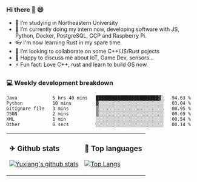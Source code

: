 ### Hi there 👋 😄

- 🔭 I’m studying in Northeastern University
- 🌱 I’m currently doing my intern now, developing software with JS, Python, Docker, PostgreSQL, GCP and Raspberry Pi.
- 👓 I'm now learning Rust in my spare time.
- 👯 I’m looking to collaborate on some C++/JS/Rust pojects
- 💬 Happy to discuss me about IoT, Game Dev, sensors...
- ⚡ Fun fact: Love C++, rust and learn to build OS now.



<table>
<tr>
<td valign="top" width="54%">

### ✈ Github stats

[![Yuxiang's github stats](https://github-readme-stats.vercel.app/api?username=Taowyoo&show_icons=true&line_height=21&show_icons=true&theme=tokyonight)](https://github.com/anuraghazra/github-readme-stats)

</td>

<td valign="top" width="46%">

### 📕 Top languages

[![Top Langs](https://github-readme-stats.vercel.app/api/top-langs/?username=Taowyoo&show_icons=true&layout=compact&theme=vue)](https://github.com/anuraghazra/github-readme-stats)

</td>
</tr>

### 💻 Weekly development breakdown

<!--START_SECTION:waka-->

```text
Java             5 hrs 40 mins   ███████████████████████▓░   94.63 %
Python           10 mins         ▓░░░░░░░░░░░░░░░░░░░░░░░░   03.04 %
GitIgnore file   3 mins          ▒░░░░░░░░░░░░░░░░░░░░░░░░   00.95 %
JSON             2 mins          ▒░░░░░░░░░░░░░░░░░░░░░░░░   00.69 %
XML              1 min           ░░░░░░░░░░░░░░░░░░░░░░░░░   00.54 %
Other            0 secs          ░░░░░░░░░░░░░░░░░░░░░░░░░   00.14 %
```

<!--END_SECTION:waka-->
